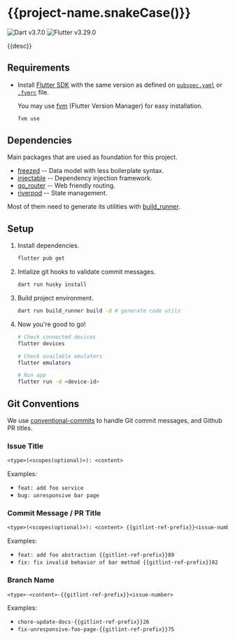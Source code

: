 # {{project-name.snakeCase()}}

[dart-badge]:
  https://img.shields.io/badge/SDK-^3.7.0-red?style=flat&logo=dart&logoColor=2cb8f7&labelColor=333333&color=01579b
[fl-badge]:
  https://img.shields.io/badge/SDK-^3.29.0-red?style=flat&logo=flutter&logoColor=2cb8f7&labelColor=333333&color=01579b

![Dart v3.7.0][dart-badge] ![Flutter v3.29.0][fl-badge]

{{desc}}

## Requirements

[fl-archive]: https://docs.flutter.dev/release/archive
[fvm]: https://fvm.app/documentation

- Install [Flutter SDK][fl-archive] with the same version as defined on
  [`pubspec.yaml`](pubspec.yaml) or [`.fvmrc`](.fvmrc) file.

  You may use [fvm] (Flutter Version Manager) for easy installation.

  ```sh
  fvm use
  ```

## Dependencies

Main packages that are used as foundation for this project.

[build_runner]: https://pub.dev/packages/build_runner
[injectable]: https://pub.dev/packages/injectable
[freezed]: https://pub.dev/packages/freezed
[go_router]: https://pub.dev/packages/go_router
[riverpod]: https://riverpod.dev

- [freezed] -- Data model with less boilerplate syntax.
- [injectable] -- Dependency injection framework.
- [go_router] -- Web friendly routing.
- [riverpod] -- State management.

Most of them need to generate its utilities with [build_runner].

## Setup

1. Install dependencies.

   ```sh
   flutter pub get
   ```

2. Intialize git hooks to validate commit messages.

   ```sh
   dart run husky install
   ```

3. Build project environment.

   ```sh
   dart run build_runner build -d # generate code utils
   ```

4. Now you're good to go!

   ```sh
   # Check connected devices
   flutter devices

   # Check available emulators
   flutter emulators

   # Run app
   flutter run -d <device-id>
   ```

## Git Conventions

[conventional-commits]: https://www.conventionalcommits.org

We use [conventional-commits] to handle Git commit messages, and Github PR
titles.

### Issue Title

```txt
<type>(<scopes(optional)>): <content>
```

Examples:

- `feat: add foo service`
- `bug: unresponsive bar page`

### Commit Message / PR Title

```txt
<type>(<scopes(optional)>): <content> {{gitlint-ref-prefix}}<issue-number>
```

Examples:

- `feat: add foo abstraction {{gitlint-ref-prefix}}89`
- `fix: fix invalid behavior of bar method {{gitlint-ref-prefix}}82`

### Branch Name

```txt
<type>-<content>-{{gitlint-ref-prefix}}<issue-number>
```

Examples:

- `chore-update-docs-{{gitlint-ref-prefix}}26`
- `fix-unresponsive-foo-page-{{gitlint-ref-prefix}}75`
